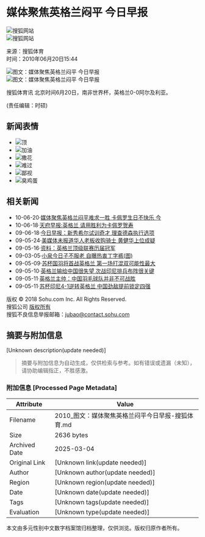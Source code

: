# 媒体聚焦英格兰闷平 今日早报

![搜狐网站](https://images.sohu.com/uiue/sohu_logo/2005/sohu_logo2.gif)  
![搜狐网站](https://i1.itc.cn/20100623/5ae_e3124238_7b6b_4d16_9601_a52c0f0ac7cf_0.jpg)

来源：搜狐体育  
时间：2010年06月20日15:44

![图文：媒体聚焦英格兰闷平 今日早报](https://photocdn.sohu.com/20070101/Img247386504.gif)  
![图文：媒体聚焦英格兰闷平 今日早报](https://photocdn.sohu.com/20100620/Img272931564.jpg)

搜狐体育讯 北京时间6月20日，南非世界杯，英格兰0-0阿尔及利亚。

(责任编辑：时硕)

## 新闻表情

- ![](https://comment.news.sohu.com/upload/mood_worldcup/images/w01.gif)顶
- ![](https://comment.news.sohu.com/upload/mood_worldcup/images/w02.gif)加油
- ![](https://comment.news.sohu.com/upload/mood_worldcup/images/w03.gif)撒花
- ![](https://comment.news.sohu.com/upload/mood_worldcup/images/w04.gif)难过
- ![](https://comment.news.sohu.com/upload/mood_worldcup/images/w05.gif)鄙视
- ![](https://comment.news.sohu.com/upload/mood_worldcup/images/w06.gif)臭鸡蛋

## 相关新闻

- 10-06-20·[媒体聚焦英格兰闷平难求一胜 卡佩罗生日不快乐 今](https://2010.sohu.com/20100620/n272931265.shtml)
- 10-06-18·[天府早报:英格兰 请用胜利为卡佩罗贺寿](https://2010.sohu.com/20100618/n272887883.shtml)
- 09-06-18·[今日早报：新秀希尔试训奇才 理查德森执行选项](https://sports.sohu.com/20090618/n264595991.shtml)
- 09-05-24·[美媒体未报道华人老板收购骑士 黄健华上位成疑](https://sports.sohu.com/20090524/n264132526.shtml)
- 09-05-16·[资料：英格兰顶级联赛历届冠军](https://sports.sohu.com/20090516/n258906811.shtml)
- 09-03-05·[小泉今日子不服老 自曝热衷丁字裤(图)](https://yule.sohu.com/20090305/n262619121.shtml)
- 09-05-09·[苏杯国羽将首战英格兰 第一场打混双可能性最大](https://sports.sohu.com/20090509/n263866528.shtml)
- 09-05-10·[英格兰输给中国很失望 次战印尼排兵布阵很关键](https://sports.sohu.com/20090510/n263876297.shtml)
- 09-05-11·[英格兰主帅：中国羽毛球队并非不可战胜](https://sports.sohu.com/20090511/n263892762.shtml)
- 09-05-11·[苏杯印尼4-1逆转英格兰 中国劲敌提前锁定四强](https://sports.sohu.com/20090511/n263899773.shtml) 

版权 © 2018 Sohu.com Inc. All Rights Reserved.  
搜狐公司 [版权所有](https://corp.sohu.com/s2007/copyright/)  
搜狐不良信息举报邮箱：[jubao@contact.sohu.com](mailto:jubao@contact.sohu.com)
<!-- tcd_original_link http://2010.sohu.com/20100620/n272931563.shtml -->


## 摘要与附加信息

<!-- tcd_abstract -->
[Unknown description(update needed)]
<!-- tcd_abstract_end -->

> 摘要与附加信息为自动生成，仅供检索与参考。如有错误或遗漏（未知），请协助编辑指正，不胜感激。

### 附加信息 [Processed Page Metadata]

| Attribute       | Value                                  |
|-----------------|----------------------------------------|
| Filename        | 2010_图文：媒体聚焦英格兰闷平今日早报-搜狐体育.md                             |
| Size            | 2636 bytes                           |
| Archived Date   | 2025-03-04                             |
| Original Link   | [Unknown link(update needed)]                       |
| Author          | [Unknown author(update needed)]                               |
| Region          | [Unknown region(update needed)]                               |
| Date            | [Unknown date(update needed)]                                 |
| Tags            | [Unknown tags(update needed)]                                 |
| Evaluation            | [Unknown type(update needed)]                                 |
<!-- tcd_table_end -->

本文由多元性别中文数字档案馆归档整理，仅供浏览。版权归原作者所有。
